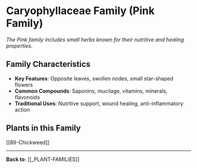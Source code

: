 # Caryophyllaceae Family (Pink Family)

*The Pink family includes small herbs known for their nutritive and healing properties.*

## Family Characteristics
- **Key Features**: Opposite leaves, swollen nodes, small star-shaped flowers
- **Common Compounds**: Saponins, mucilage, vitamins, minerals, flavonoids
- **Traditional Uses**: Nutritive support, wound healing, anti-inflammatory action

## Plants in this Family

[[89-Chickweed]]

---

**Back to**: [[_PLANT-FAMILIES]]